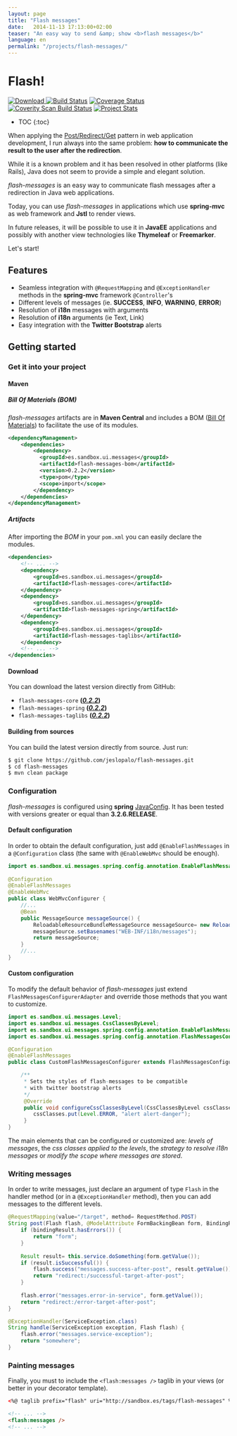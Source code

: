 ```yaml
---
layout: page
title: "Flash messages"
date:   2014-11-13 17:13:00+02:00
teaser: "An easy way to send &amp; show <b>flash messages</b>"
language: en
permalink: "/projects/flash-messages/"
---
```


# Flash!

[![Download](https://api.bintray.com/packages/jeslopalo/sandbox-maven-repository/flash-messages/images/download.svg) ](https://bintray.com/jeslopalo/sandbox-maven-repository/flash-messages/_latestVersion) [![Build Status](https://travis-ci.org/jeslopalo/flash-messages.svg?branch=master)](https://travis-ci.org/jeslopalo/flash-messages) [![Coverage Status](https://coveralls.io/repos/jeslopalo/flash-messages/badge.png?branch=master)](https://coveralls.io/r/jeslopalo/flash-messages?branch=master) [![Coverity Scan Build Status](https://scan.coverity.com/projects/2142/badge.svg?branch=master)](https://scan.coverity.com/projects/2142?branch=master) [![Project Stats](https://www.ohloh.net/p/flash-messages/widgets/project_thin_badge.gif)](https://www.ohloh.net/p/flash-messages)

* TOC
{:toc}

When applying the [Post/Redirect/Get](http://kcy.me/15fxw) pattern in web application development, I run always into the same problem: __how to communicate the result to the user after the redirection__.

While it is a known problem and it has been resolved in other platforms (like Rails), Java does not seem to provide a simple and elegant solution.

*flash-messages* is an easy way to communicate flash messages after a redirection in Java web applications.

Today, you can use *flash-messages* in applications which use **spring-mvc** as web framework and **Jstl** to render views.

In future releases, it will be possible to use it in **JavaEE** applications and possibly with another view technologies like **Thymeleaf** or **Freemarker**.

Let's start!

## Features
- Seamless integration with ```@RequestMapping``` and ```@ExceptionHandler``` methods in the **spring-mvc** framework ```@Controller```'s
- Different levels of messages (ie. __SUCCESS__, __INFO__, __WARNING__, __ERROR__) 
- Resolution of __i18n__ messages with arguments
- Resolution of __i18n__ arguments (ie Text, Link) 
- Easy integration with the **Twitter Bootstrap** alerts
 

## Getting started

### Get it into your project

#### Maven

##### Bill Of Materials (BOM)
*flash-messages* artifacts are in **Maven Central** and includes a BOM ([Bill Of Materials](http://kcy.me/15g1b)) to facilitate the use of its modules.

```xml
<dependencyManagement>
    <dependencies>
        <dependency>
          <groupId>es.sandbox.ui.messages</groupId>
          <artifactId>flash-messages-bom</artifactId>
          <version>0.2.2</version>
          <type>pom</type>
          <scope>import</scope>
        </dependency>
    </dependencies>
</dependencyManagement>
```

##### Artifacts
After importing the *BOM* in your `pom.xml` you can easily declare the modules.

```xml
<dependencies>
    <!-- ... -->
    <dependency>
        <groupId>es.sandbox.ui.messages</groupId>
        <artifactId>flash-messages-core</artifactId>
    </dependency>
    <dependency>
        <groupId>es.sandbox.ui.messages</groupId>
        <artifactId>flash-messages-spring</artifactId>
    </dependency>
    <dependency>
        <groupId>es.sandbox.ui.messages</groupId>
        <artifactId>flash-messages-taglibs</artifactId>
    </dependency>
    <!-- ... -->
</dependencies>
```

#### Download
You can download the latest version directly from GitHub:

 - `flash-messages-core`        **(_[0.2.2](https://repo1.maven.org/maven2/es/sandbox/ui/messages/flash-messages-core/0.2.2/flash-messages-core-0.2.2.jar)_)**
 - `flash-messages-spring`      **(_[0.2.2](https://repo1.maven.org/maven2/es/sandbox/ui/messages/flash-messages-spring/0.2.2/flash-messages-spring-0.2.2.jar)_)**
 - `flash-messages-taglibs`     **(_[0.2.2](https://repo1.maven.org/maven2/es/sandbox/ui/messages/flash-messages-taglibs/0.2.2/flash-messages-taglibs-0.2.2.jar)_)**

#### Building from sources
You can build the latest version directly from source. Just run:

```zsh
$ git clone https://github.com/jeslopalo/flash-messages.git
$ cd flash-messages
$ mvn clean package
```

### Configuration
*flash-messages* is configured using **spring** [JavaConfig](http://kcy.me/15fuu). It has been tested with versions greater or equal than **3.2.6.RELEASE**.

#### Default configuration
In order to obtain the default configuration, just add ```@EnableFlashMessages``` in a ```@Configuration``` class (the same with ```@EnableWebMvc``` should be enough).

```java
import es.sandbox.ui.messages.spring.config.annotation.EnableFlashMessages;
   
@Configuration
@EnableFlashMessages
@EnableWebMvc
public class WebMvcConfigurer {
    //...
    @Bean
    public MessageSource messageSource() {      
        ReloadableResourceBundleMessageSource messageSource= new ReloadableResourceBundleMessageSource();
        messageSource.setBasenames("WEB-INF/i18n/messages");        
        return messageSource;
    }
    //...
}
```

#### Custom configuration
To modify the default behavior of *flash-messages* just extend ```FlashMessagesConfigurerAdapter``` and override those methods that you want to customize.

```java
import es.sandbox.ui.messages.Level;
import es.sandbox.ui.messages.CssClassesByLevel;
import es.sandbox.ui.messages.spring.config.annotation.EnableFlashMessages;
import es.sandbox.ui.messages.spring.config.annotation.FlashMessagesConfigurerAdapter;

@Configuration
@EnableFlashMessages
public class CustomFlashMessagesConfigurer extends FlashMessagesConfigurerAdapter {

    /**
     * Sets the styles of flash-messages to be compatible
     * with twitter bootstrap alerts
     */
     @Override
     public void configureCssClassesByLevel(CssClassesByLevel cssClasses) {
        cssClasses.put(Level.ERROR, "alert alert-danger");
     }
}
```

The main elements that can be configured or customized are:  _levels of messages_, the _css classes applied to the levels_, the _strategy to resolve i18n messages_ or _modify the scope where messages are stored_.

### Writing messages
In order to write messages, just declare an argument of type ```Flash``` in the handler method (or in a ```@ExceptionHandler``` method), then you can add messages to the different levels.

```java
@RequestMapping(value="/target", method= RequestMethod.POST)
String post(Flash flash, @ModelAttribute FormBackingBean form, BindingResult bindingResult) {
    if (bindingResult.hasErrors()) {        
        return "form";
    }
    
    Result result= this.service.doSomething(form.getValue());
    if (result.isSuccessful()) {
        flash.success("messages.success-after-post", result.getValue());
        return "redirect:/successful-target-after-post";
    }
    
    flash.error("messages.error-in-service", form.getValue());
    return "redirect:/error-target-after-post";
}

@ExceptionHandler(ServiceException.class)
String handle(ServiceException exception, Flash flash) {
    flash.error("messages.service-exception");
    return "somewhere";
}
```

### Painting messages
Finally, you must to include the ```<flash:messages />``` taglib in your views (or better in your decorator template).

```html
<%@ taglib prefix="flash" uri="http://sandbox.es/tags/flash-messages" %>

<!-- ... -->
<flash:messages />
<!-- ... -->
```